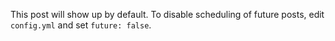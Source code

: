 <!-- --- -->
<!-- title: 'Future Blog Post' -->
<!-- date: 2199-01-01 -->
<!-- permalink: /posts/2012/08/blog-post-4/ -->
<!-- tags: -->
<!--   - cool posts -->
<!--   - category1 -->
<!--   - category2 -->
<!-- --- -->

This post will show up by default. To disable scheduling of future posts, edit `config.yml` and set `future: false`.
